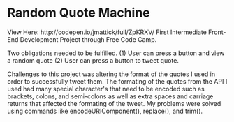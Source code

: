 <h1>Random Quote Machine</h1>
View Here: http://codepen.io/jmattick/full/ZpKRXV/
First Intermediate Front-End Development Project through Free Code Camp.

Two obligations needed to be fulfilled. (1) User can press a button and view a random quote (2) User can press a button to tweet quote. 

Challenges to this project was altering the format of the quotes I used in order to successfully tweet them. The formating of the quotes from the API I used had many special character's that need to be encoded such as brackets, colons, and semi-colons as well as extra spaces and carriage returns that affected the formating of the tweet. My problems were solved using commands like encodeURIComponent(), replace(), and trim().
